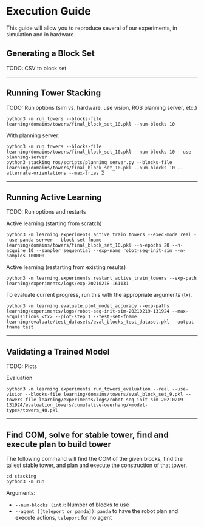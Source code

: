 # Execution Guide
This guide will allow you to reproduce several of our experiments, in simulation and in hardware.

## Generating a Block Set
TODO: CSV to block set

---

## Running Tower Stacking
TODO: Run options (sim vs. hardware, use vision, ROS planning server, etc.)

```
python3 -m run_towers --blocks-file learning/domains/towers/final_block_set_10.pkl --num-blocks 10
```

With planning server:

```
python3 -m run_towers --blocks-file learning/domains/towers/final_block_set_10.pkl --num-blocks 10 --use-planning-server
python3 stacking_ros/scripts/planning_server.py --blocks-file learning/domains/towers/final_block_set_10.pkl --num-blocks 10 --alternate-orientations --max-tries 2 
```

---

## Running Active Learning
TODO: Run options and restarts

Active learning (starting from scratch)

```
python3 -m learning.experiments.active_train_towers --exec-mode real --use-panda-server --block-set-fname learning/domains/towers/final_block_set_10.pkl --n-epochs 20 --n-acquire 10 --sampler sequential --exp-name robot-seq-init-sim --n-samples 100000
```

Active learning (restarting from existing results)

```
python3 -m learning.experiments.restart_active_train_towers --exp-path learning/experiments/logs/exp-20210218-161131
```

To evaluate current progress, run this with the appropriate arguments (tx).
```
python3 -m learning.evaluate.plot_model_accuracy --exp-paths learning/experiments/logs/robot-seq-init-sim-20210219-131924 --max-acquisitions <tx> --plot-step 1 --test-set-fname learning/evaluate/test_datasets/eval_blocks_test_dataset.pkl --output-fname test
```

---

## Validating a Trained Model
TODO: Plots

Evaluation
```
python3 -m learning.experiments.run_towers_evaluation --real --use-vision --blocks-file learning/domains/towers/eval_block_set_9.pkl --towers-file learning/experiments/logs/robot-seq-init-sim-20210219-131924/evaluation_towers/cumulative-overhang/<model-type>/towers_40.pkl
```

---

## Find COM, solve for stable tower, find and execute plan to build tower
The following command will find the COM of the given blocks, find the tallest stable tower, and plan and execute the construction of that tower.
```
cd stacking
python3 -m run
```
Arguments:
  - ```--num-blocks (int)```: Number of blocks to use
  - ```--agent ([teleport or panda])```: ```panda``` to have the robot plan and execute actions, ```teleport``` for no agent

